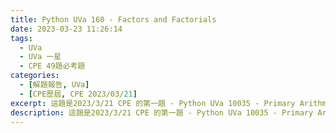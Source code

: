 ```yaml
---
title: Python UVa 160 - Factors and Factorials
date: 2023-03-23 11:26:14
tags:
  - UVa
  - UVa 一星
  - CPE 49題必考題
categories:
  - [解題報告, UVa]
  - [CPE歷屆, CPE 2023/03/21]
excerpt: 這題是2023/3/21 CPE 的第一題 - Python UVa 10035 - Primary Arithmetic 解題報告
description: 這題是2023/3/21 CPE 的第一題 - Python UVa 10035 - Primary Arithmetic 解題報告
---
```

